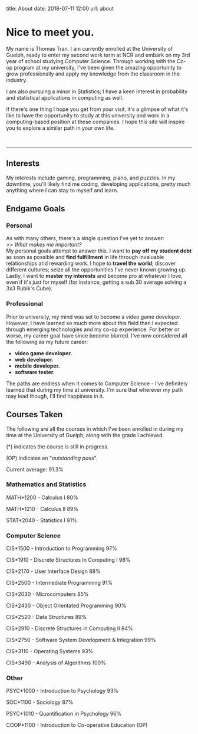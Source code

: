 title: About
date: 2018-07-11 12:00
url: about

<h1 class="u-lead">Nice to meet you.</h1>

My name is Thomas Tran. I am currently enrolled at the University of Guelph, ready to enter my second work term at NCR and embark on my 3rd year of school
studying Computer Science. Through working with the Co-op program
at my university, I've been given the amazing opportunity to grow professionally and apply my knowledge from the classroom in the industry.

I am also pursuing a minor in Statistics; I have a keen interest in probability and statistical applications in computing as well.

If there's one thing I hope you get from your visit, it's a glimpse of what it's like to have the opportunity to study at this university and work in a computing-based position at these companies. I hope this site will inspire you to explore a similar path in your own life.

<br>
<hr>

<h2 class="u-sublead">Interests</h2>

My interests include gaming, programming, piano, and puzzles. In my downtime,
you'll likely find me coding, developing applications, pretty much anything where I can stay to myself and learn.

<h2 class="u-sublead">Endgame Goals</h2>

<h3>Personal</h3>
As with many others, there's a single question I've yet to answer:

<br>
>> <em>What makes me important?</em>

<br>
My personal goals attempt to answer this. I want to <strong>pay off my student debt</strong> as soon as possible and <strong>find fulfillment</strong> in life through invaluable relationships and rewarding work. I hope to <strong>travel the world</strong>; discover different cultures; seize all the opportunities I've never known growing up. Lastly, I want to <strong>master my interests</strong> and become pro at whatever I love, even if it's just for myself (for instance, getting a sub 30 average solving a 3x3 Rubik's Cube).

<h3>Professional</h3>
Prior to university, my mind was set to become a video game developer. However,
I have learned so much more about this field than I expected through emerging technologies and my co-op experience. For better or worse, my career goal have since become blurred. I've now considered all the following as my future career:

  * <strong>video game developer.</strong>
  * <strong>web developer.</strong>
  * <strong>mobile developer.</strong>
  * <strong>software tester.</strong>

The paths are endless when it comes to Computer Science - I've definitely learned that during my time at university. I'm sure that wherever my path may lead though, I'll find happiness in it.

<h2 class="u-sublead">Courses Taken</h2>
The following are all the courses in which I've been enrolled in during my time at the University of Guelph, along with the grade I achieved.

<span class='primary'>(\*)</span> indicates the course is still in progress.

<span class='primary'>(OP)</span> indicates an "<em>outstanding pass</em>".

<span class='primary'>Current average: 91.3%</span>

<h3>Mathematics and Statistics</h3>

MATH*1200 - Calculus I <span class='primary'>80%</span>

MATH*1210 - Calculus II <span class='primary'>89%</span>

STAT*2040 - Statistics I <span class='primary'>91%</span>

<h3>Computer Science</h3>

CIS*1500 - Introduction to Programming <span class='primary'>97%</span>

CIS*1910 - Discrete Structures In Computing I <span class='primary'>98%</span>

CIS*2170 - User Interface Design <span class='primary'>88%</span>

CIS*2500 - Intermediate Programming <span class='primary'>91%</span>

CIS*2030 - Microcomputers <span class='primary'>85%</span>

CIS*2430 - Object Orientated Programming <span class='primary'>90%</span>

CIS*2520 - Data Structures <span class='primary'>89%</span>

CIS*2910 - Discrete Structures in Computing II <span class='primary'>84%</span>

CIS*2750 - Software System Development & Integration <span class='primary'>99%</span>

CIS*3110 - Operating Systems <span class='primary'>93%</span>

CIS*3490 - Analysis of Algorithms <span class='primary'>100%</span>

<h3>Other</h3>

PSYC*1000 - Introduction to Psychology <span class='primary'>93%</span>

SOC*1100 - Sociology <span class='primary'>87%</span>

PSYC*1010 - Quantification in Psychology <span class='primary'>96%</span>

COOP*1100 - Introduction to Co-operative Education <span class='primary'>(OP)</span>
